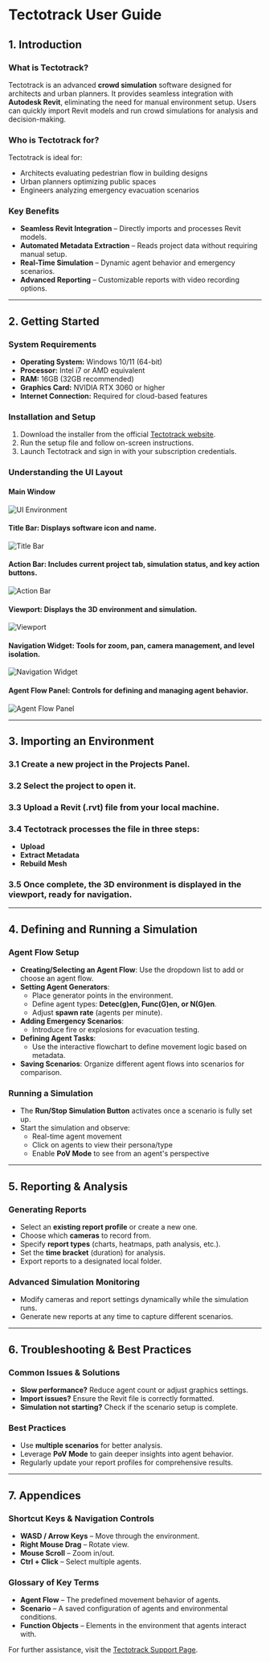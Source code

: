 # Tectotrack User Guide

## 1. Introduction
### What is Tectotrack?
Tectotrack is an advanced **crowd simulation** software designed for architects and urban planners. It provides seamless integration with **Autodesk Revit**, eliminating the need for manual environment setup. Users can quickly import Revit models and run crowd simulations for analysis and decision-making.

### Who is Tectotrack for?
Tectotrack is ideal for:
- Architects evaluating pedestrian flow in building designs
- Urban planners optimizing public spaces
- Engineers analyzing emergency evacuation scenarios

### Key Benefits
- **Seamless Revit Integration** – Directly imports and processes Revit models.
- **Automated Metadata Extraction** – Reads project data without requiring manual setup.
- **Real-Time Simulation** – Dynamic agent behavior and emergency scenarios.
- **Advanced Reporting** – Customizable reports with video recording options.

---
## 2. Getting Started
### System Requirements
- **Operating System:** Windows 10/11 (64-bit)
- **Processor:** Intel i7 or AMD equivalent
- **RAM:** 16GB (32GB recommended)
- **Graphics Card:** NVIDIA RTX 3060 or higher
- **Internet Connection:** Required for cloud-based features

### Installation and Setup
1. Download the installer from the official [Tectotrack website](https://tectotrack.com).
2. Run the setup file and follow on-screen instructions.
3. Launch Tectotrack and sign in with your subscription credentials.

### Understanding the UI Layout
#### Main Window 
![UI Environment](1x/ui_env.png)
#### **Title Bar:** Displays software icon and name.
![Title Bar](1x/title_bar.png)
#### **Action Bar:** Includes current project tab, simulation status, and key action buttons.
![Action Bar](1x/action_bar.png)
#### **Viewport:** Displays the 3D environment and simulation.
![Viewport](1x/viewport.png)
#### **Navigation Widget:** Tools for zoom, pan, camera management, and level isolation.
![Navigation Widget](1x/nav_widget.png)
#### **Agent Flow Panel:** Controls for defining and managing agent behavior.
![Agent Flow Panel](1x/af_panel.png)

---
## 3. Importing an Environment
### 3.1 Create a new project in the **Projects Panel**.
### 3.2 Select the project to open it.
### 3.3 Upload a **Revit (.rvt)** file from your local machine.
### 3.4 Tectotrack processes the file in three steps:
   - **Upload**
   - **Extract Metadata**
   - **Rebuild Mesh**
### 3.5 Once complete, the 3D environment is displayed in the viewport, ready for navigation.

---
## 4. Defining and Running a Simulation
### Agent Flow Setup
- **Creating/Selecting an Agent Flow**: Use the dropdown list to add or choose an agent flow.
- **Setting Agent Generators**:
  - Place generator points in the environment.
  - Define agent types: **Detec(g)en, Func(G)en, or N(G)en**.
  - Adjust **spawn rate** (agents per minute).
- **Adding Emergency Scenarios**:
  - Introduce fire or explosions for evacuation testing.
- **Defining Agent Tasks**:
  - Use the interactive flowchart to define movement logic based on metadata.
- **Saving Scenarios**: Organize different agent flows into scenarios for comparison.

### Running a Simulation
- The **Run/Stop Simulation Button** activates once a scenario is fully set up.
- Start the simulation and observe:
  - Real-time agent movement
  - Click on agents to view their persona/type
  - Enable **PoV Mode** to see from an agent's perspective

---
## 5. Reporting & Analysis
### Generating Reports
- Select an **existing report profile** or create a new one.
- Choose which **cameras** to record from.
- Specify **report types** (charts, heatmaps, path analysis, etc.).
- Set the **time bracket** (duration) for analysis.
- Export reports to a designated local folder.

### Advanced Simulation Monitoring
- Modify cameras and report settings dynamically while the simulation runs.
- Generate new reports at any time to capture different scenarios.

---
## 6. Troubleshooting & Best Practices
### Common Issues & Solutions
- **Slow performance?** Reduce agent count or adjust graphics settings.
- **Import issues?** Ensure the Revit file is correctly formatted.
- **Simulation not starting?** Check if the scenario setup is complete.

### Best Practices
- Use **multiple scenarios** for better analysis.
- Leverage **PoV Mode** to gain deeper insights into agent behavior.
- Regularly update your report profiles for comprehensive results.

---
## 7. Appendices
### Shortcut Keys & Navigation Controls
- **WASD / Arrow Keys** – Move through the environment.
- **Right Mouse Drag** – Rotate view.
- **Mouse Scroll** – Zoom in/out.
- **Ctrl + Click** – Select multiple agents.

### Glossary of Key Terms
- **Agent Flow** – The predefined movement behavior of agents.
- **Scenario** – A saved configuration of agents and environmental conditions.
- **Function Objects** – Elements in the environment that agents interact with.

For further assistance, visit the [Tectotrack Support Page](#).

